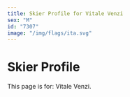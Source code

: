 ```yaml
---
title: Skier Profile for Vitale Venzi
sex: "M"
id: "7307"
image: "/img/flags/ita.svg" 
---
```


# Skier Profile

This page is for: Vitale Venzi.
    